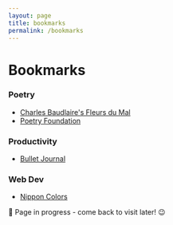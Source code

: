 ```yaml
---
layout: page
title: bookmarks
permalink: /bookmarks
---
```


<h1>Bookmarks</h1>

### Poetry

- [Charles Baudlaire's Fleurs du Mal](https://fleursdumal.org/)
- [Poetry Foundation](https://www.poetryfoundation.org/)

### Productivity

- [Bullet Journal](https://bulletjournal.com/)

### Web Dev

- [Nippon Colors](https://nipponcolors.com/)

🚧 Page in progress - come back to visit later! 😉

<style>
  .wrapper {
    max-width: 58em;
  }
</style>